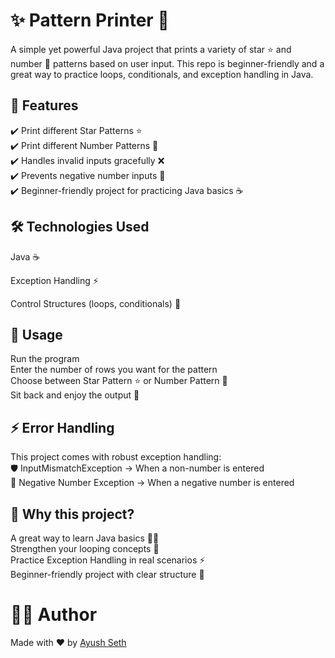 # ✨ Pattern Printer 🚀
A simple yet powerful Java project that prints a variety of star ⭐ and number 🔢 patterns based on user input.
This repo is beginner-friendly and a great way to practice loops, conditionals, and exception handling in Java.

<h2>📖 Features</h2>

✔️ Print different Star Patterns ⭐<br>
✔️ Print different Number Patterns 🔢<br>
✔️ Handles invalid inputs gracefully ❌<br>
✔️ Prevents negative number inputs 🚫<br>
✔️ Beginner-friendly project for practicing Java basics ☕<br>
<h2>🛠️ Technologies Used</h2>

Java ☕<br>

Exception Handling ⚡<br>

Control Structures (loops, conditionals) 🔄<br>
<h2>🎯 Usage</h2>

Run the program<br>
Enter the number of rows you want for the pattern<br>
Choose between Star Pattern ⭐ or Number Pattern 🔢<br>
Sit back and enjoy the output 🎉
<h2>⚡ Error Handling</h2>
This project comes with robust exception handling:<br>
🛡️ InputMismatchException → When a non-number is entered<br>
🚫 Negative Number Exception → When a negative number is entered
<h2>🌟 Why this project?</h2>
A great way to learn Java basics 🧑‍💻<br>
Strengthen your looping concepts 🔁<br>
Practice Exception Handling in real scenarios ⚡<br>
Beginner-friendly project with clear structure 📐<br>
<h1>👨‍💻 Author</h1>
Made with ❤️ by <a href="https://www.linkedin.com/in/ayuseth/">Ayush Seth</a>









